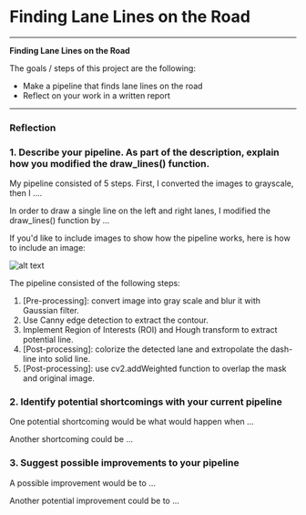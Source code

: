 # **Finding Lane Lines on the Road** 


---

**Finding Lane Lines on the Road**

The goals / steps of this project are the following:
* Make a pipeline that finds lane lines on the road
* Reflect on your work in a written report


[//]: # (Image References)

[image1]: ./examples/grayscale.jpg "Grayscale"

---

### Reflection

### 1. Describe your pipeline. As part of the description, explain how you modified the draw_lines() function.

My pipeline consisted of 5 steps. First, I converted the images to grayscale, then I .... 

In order to draw a single line on the left and right lanes, I modified the draw_lines() function by ...

If you'd like to include images to show how the pipeline works, here is how to include an image: 

![alt text][image1]

The pipeline consisted of the following steps:
1. [Pre-processing]: convert image into gray scale and blur it with Gaussian filter.
2. Use Canny edge detection to extract the contour.
3. Implement Region of Interests (ROI) and Hough transform to extract potential line.
4. [Post-processing]: colorize the detected lane and extropolate the dash-line into solid line.
5. [Post-processing]: use cv2.addWeighted function to overlap the mask and original image.



### 2. Identify potential shortcomings with your current pipeline


One potential shortcoming would be what would happen when ... 

Another shortcoming could be ...


### 3. Suggest possible improvements to your pipeline

A possible improvement would be to ...

Another potential improvement could be to ...
